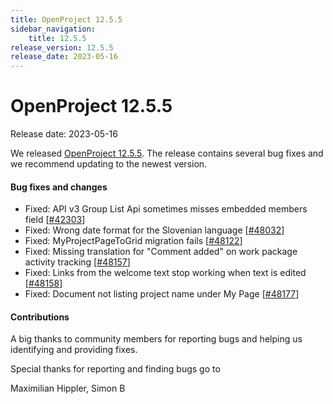```yaml
---
title: OpenProject 12.5.5
sidebar_navigation:
    title: 12.5.5
release_version: 12.5.5
release_date: 2023-05-16
---
```


# OpenProject 12.5.5

Release date: 2023-05-16

We released [OpenProject 12.5.5](https://community.openproject.org/versions/1761).
The release contains several bug fixes and we recommend updating to the newest version.

<!--more-->
#### Bug fixes and changes

- Fixed: API v3 Group List Api sometimes misses embedded members field \[[#42303](https://community.openproject.org/wp/42303)\]
- Fixed: Wrong date format for the Slovenian language \[[#48032](https://community.openproject.org/wp/48032)\]
- Fixed: MyProjectPageToGrid migration fails \[[#48122](https://community.openproject.org/wp/48122)\]
- Fixed: Missing translation for "Comment added" on work package activity tracking \[[#48157](https://community.openproject.org/wp/48157)\]
- Fixed: Links from the welcome text stop working when text is edited \[[#48158](https://community.openproject.org/wp/48158)\]
- Fixed: Document not listing project name under My Page \[[#48177](https://community.openproject.org/wp/48177)\]

#### Contributions
A big thanks to community members for reporting bugs and helping us identifying and providing fixes.

Special thanks for reporting and finding bugs go to

Maximilian Hippler, Simon B
